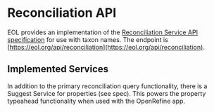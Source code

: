 # Reconciliation API

EOL provides an implementation of the [Reconciliation Service API specification](https://reconciliation-api.github.io/specs/latest/) for use with taxon names. The endpoint is [https://eol.org/api/reconciliation](https://eol.org/api/reconciliation).

## Implemented Services

In addition to the primary reconciliation query functionality, there is a Suggest Service for properties (see spec). This powers the property typeahead functionality when used with the OpenRefine app.

